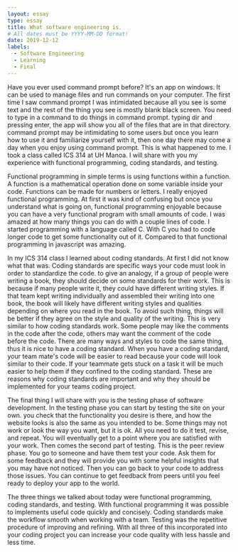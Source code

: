 ```yaml
---
layout: essay
type: essay
title: What software engineering is.  
# All dates must be YYYY-MM-DD format!
date: 2019-12-12
labels:
  - Software Engineering
  - Learning
  - Final 
---
```


 Have you ever used command prompt before? It's an app on windows. It can be used to manage files and run commands on your computer. The first time I saw command prompt I was intimidated because all you see is some text and the rest of the thing you see is mostly blank black screen. You need to type in a command to do things in command prompt. typing dir and pressing enter, the app will show you all of the files that are in that directory. command prompt may be intimidating to some users but once you learn how to use it and familiarize yourself with it, then one day there may come a day when you enjoy using command prompt. This is what happened to me. I took a class called ICS 314 at UH Manoa. I will share with you my experience with functional programming, coding standards, and testing. 

Functional programming in simple terms is using functions within a function. A function is a mathematical operation done on some variable inside your code. Functions can be made for numbers or letters. I really enjoyed functional programming. At first it was kind of confusing but once you understand what is going on, functional programming enjoyable because you can have a very functional program with small amounts of code. I was amazed at how many things you can do with a couple lines of code. I started programming with a language called C. With C you had to code longer code to get some functionality out of it. Compared to that functional programming in javascript was amazing. 

In my ICS 314 class I learned about coding standards. At first I did not know what that was. Coding standards are specific ways your code must look in order to standardize the code. to give an analogy, if a group of people were writing a book, they should decide on some standards for their work. This is because if many people write it, they could have different writing styles. If that team kept writing individually and assembled their writing into one book, the book will likely have different writing styles and qualities depending on where you read in the book. To avoid such thing, things will be better if they agree on the style and quality of the writing. This is very similar to how coding standards work. Some people may like the comments in the code after the code, others may want the comment of the code before the code. There are many ways and styles to code the same thing, thus it is nice to have a coding standard. When you have a coding standard, your team mate's code will be easier to read because your code will look similar to their code. If your teammate gets stuck on a task it will be much easier to help them if they confined to the coding standard. These are reasons why coding standards are important and why they should be implemented for your teams coding project. 

The final thing I will share with you is the testing phase of software development. In the testing phase you can start by testing the site on your own. you check that the functionality you desire is there, and how the website looks is also the same as you intended to be. Some things may not work or look the way you want, but it is ok. All you need to do it test, revise, and repeat. You will eventually get to a point where you are satisfied with your work. Then comes the second part of testing. This is the peer review phase. You go to someone and have them test your code. Ask them for some feedback and they will provide you with some helpful insights that you may have not noticed. Then you can go back to your code to address those issues. You can continue to get feedback from peers until you feel ready to deploy your app to the world. 

The three things we talked about today were functional programming, coding standards, and testing. With functional programming it was possible to implements useful code quickly and concisely. Coding standards make the workflow smooth when working with a team. Testing was the repetitive procedure of improving and refining. With all three of this incorporated into your coding project you can increase your code quality with less hassle and less time. 

